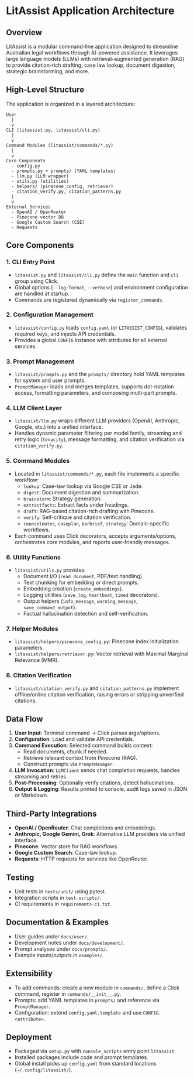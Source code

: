  # LitAssist Application Architecture

 ## Overview
 LitAssist is a modular command-line application designed to streamline Australian legal workflows through AI-powered assistance. It leverages large language models (LLMs) with retrieval-augmented generation (RAG) to provide citation-rich drafting, case law lookup, document digestion, strategic brainstorming, and more.

 ## High-Level Structure
 The application is organized in a layered architecture:
 
 ```
 User
   |
   v
 CLI (litassist.py, litassist/cli.py)
   |
   v
 Command Modules (litassist/commands/*.py)
   |
   v
 Core Components
   - config.py
   - prompts.py + prompts/ (YAML templates)
   - llm.py (LLM wrapper)
   - utils.py (utilities)
   - helpers/ (pinecone_config, retriever)
   - citation_verify.py, citation_patterns.py
   |
   v
 External Services
   - OpenAI / OpenRouter
   - Pinecone vector DB
   - Google Custom Search (CSE)
   - Requests
 ```

 ## Core Components

 ### 1. CLI Entry Point
 - `litassist.py` and `litassist/cli.py` define the `main` function and `cli` group using Click.
 - Global options (`--log-format`, `--verbose`) and environment configuration are handled at startup.
 - Commands are registered dynamically via `register_commands`.

 ### 2. Configuration Management
 - `litassist/config.py` loads `config.yaml` (or `LITASSIST_CONFIG`), validates required keys, and injects API credentials.
 - Provides a global `CONFIG` instance with attributes for all external services.

 ### 3. Prompt Management
 - `litassist/prompts.py` and the `prompts/` directory hold YAML templates for system and user prompts.
 - `PromptManager` loads and merges templates, supports dot-notation access, formatting parameters, and composing multi-part prompts.

 ### 4. LLM Client Layer
 - `litassist/llm.py` wraps different LLM providers (OpenAI, Anthropic, Google, etc.) into a unified interface.
 - Handles dynamic parameter filtering per model family, streaming and retry logic (`tenacity`), message formatting, and citation verification via `citation_verify.py`.

 ### 5. Command Modules
 - Located in `litassist/commands/*.py`, each file implements a specific workflow:
   - `lookup`: Case-law lookup via Google CSE or Jade.
   - `digest`: Document digestion and summarization.
   - `brainstorm`: Strategy generation.
   - `extractfacts`: Extract facts under headings.
   - `draft`: RAG-based citation-rich drafting with Pinecone.
   - `verify`: Self-critique and citation verification.
   - `counselnotes`, `caseplan`, `barbrief`, `strategy`: Domain-specific workflows.
 - Each command uses Click decorators, accepts arguments/options, orchestrates core modules, and reports user-friendly messages.

 ### 6. Utility Functions
 - `litassist/utils.py` provides:
   - Document I/O (`read_document`, PDF/text handling).
   - Text chunking for embedding or direct prompts.
   - Embedding creation (`create_embeddings`).
   - Logging utilities (`save_log`, `heartbeat`, `timed` decorators).
   - Output helpers (`info_message`, `warning_message`, `save_command_output`).
   - Factual hallucination detection and self-verification.

 ### 7. Helper Modules
 - `litassist/helpers/pinecone_config.py`: Pinecone index initialization parameters.
 - `litassist/helpers/retriever.py`: Vector retrieval with Maximal Marginal Relevance (MMR).

 ### 8. Citation Verification
 - `litassist/citation_verify.py` and `citation_patterns.py` implement offline/online citation verification, raising errors or stripping unverified citations.

 ## Data Flow
 1. **User Input**: Terminal command → Click parses args/options.
 2. **Configuration**: Load and validate API credentials.
 3. **Command Execution**: Selected command builds context:
    - Read documents, chunk if needed.
    - Retrieve relevant context from Pinecone (RAG).
    - Construct prompts via `PromptManager`.
 4. **LLM Invocation**: `LLMClient` sends chat completion requests, handles streaming and retries.
 5. **Post-Processing**: Optionally verify citations, detect hallucinations.
 6. **Output & Logging**: Results printed to console, audit logs saved in JSON or Markdown.

 ## Third-Party Integrations
 - **OpenAI / OpenRouter**: Chat completions and embeddings.
 - **Anthropic, Google Gemini, Grok**: Alternative LLM providers via unified interface.
 - **Pinecone**: Vector store for RAG workflows.
 - **Google Custom Search**: Case-law lookup.
 - **Requests**: HTTP requests for services like OpenRouter.

 ## Testing
 - Unit tests in `tests/unit/` using pytest.
 - Integration scripts in `test-scripts/`.
 - CI requirements in `requirements-ci.txt`.

 ## Documentation & Examples
 - User guides under `docs/user/`.
 - Development notes under `docs/development/`.
 - Prompt analyses under `docs/prompts/`.
 - Example inputs/outputs in `examples/`.

 ## Extensibility
 - To add commands: create a new module in `commands/`, define a Click command, register in `commands/__init__.py`.
 - Prompts: add YAML templates in `prompts/` and reference via `PromptManager`.
 - Configuration: extend `config.yaml.template` and use `CONFIG.<attribute>`.

 ## Deployment
 - Packaged via `setup.py` with `console_scripts` entry point `litassist`.
 - Installed packages include code and prompt templates.
 - Global install picks up `config.yaml` from standard locations (`~/.config/litassist/`).
